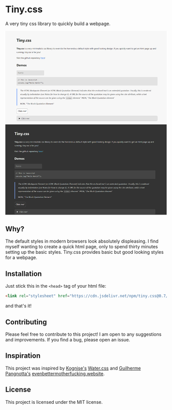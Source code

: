 # Tiny.css

A very tiny css library to quickly build a webpage.

[![Tiny.css](tinycssdemo.png)](https://ihsan6133.github.io/tinycss)
## Why?

The default styles in modern browsers look absolutely displeasing. I find myself wanting to create
a quick html page, only to spend thirty minutes setting up the basic styles. Tiny.css provides basic
but good looking styles for a webpage.

## Installation

Just stick this in the `<head>` tag of your html file:

```html
<link rel="stylesheet" href="https://cdn.jsdelivr.net/npm/tiny.css@0.7/dist/tiny.css">
```

and that's it!

## Contributing

Please feel free to contribute to this project! I am open to any suggestions and improvements.
If you find a bug, please open an issue.

## Inspiration

This project was inspired by [Kognise's](https://kognise.dev/) [Water.css](https://watercss.kognise.dev/)
and [Guilherme Pangnotta's](https://github.com/setetres) [evenbettermotherfucking.website](https://evenbettermotherfucking.website/).


## License

This project is licensed under the MIT license.

